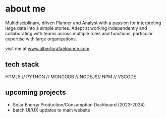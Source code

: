 # about me
Multidisciplinary, driven Planner and Analyst with a passion for interpreting large data into a simple stories. Adept at working independently and collaborating with teams across multiple roles and functions, particular expertise with large organizations.

visit me at www.albertorafaelponce.com

## tech stack

HTML5 // PYTHON // MONGODB // NODEJS// NPM // VSCODE

## upcoming projects 
- Solar Energy Production/Consumption Dashboard (2023-2024)
- batch UI/UX updates to main website




